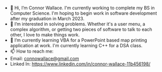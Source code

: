 - 👋 Hi, I’m Connor Wallace. I'm currently working to complete my BS in Computer Science. I'm hoping to begin work in software development after my graduation in March 2023.
- 👀 I’m interested in solving problems. Whether it's a user menu, a complex algorithm, or getting two pieces of software to talk to each other, I love to make things work.
- 🌱 I’m currently learning VBA for a PowerPoint based map printing application at work. I'm currently learning C++ for a DSA class.
- 📫 How to reach me:
- Email: connowallace@gmail.com
- Linked In: https://www.linkedin.com/in/connor-wallace-11b456198/

<!---
Connowallace/Connowallace is a ✨ special ✨ repository because its `README.md` (this file) appears on your GitHub profile.
You can click the Preview link to take a look at your changes.
--->
